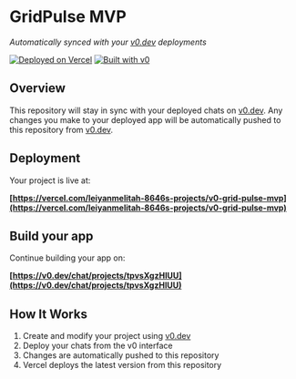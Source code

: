 # GridPulse MVP

*Automatically synced with your [v0.dev](https://v0.dev) deployments*

[![Deployed on Vercel](https://img.shields.io/badge/Deployed%20on-Vercel-black?style=for-the-badge&logo=vercel)](https://vercel.com/leiyanmelitah-8646s-projects/v0-grid-pulse-mvp)
[![Built with v0](https://img.shields.io/badge/Built%20with-v0.dev-black?style=for-the-badge)](https://v0.dev/chat/projects/tpvsXgzHlUU)

## Overview

This repository will stay in sync with your deployed chats on [v0.dev](https://v0.dev).
Any changes you make to your deployed app will be automatically pushed to this repository from [v0.dev](https://v0.dev).

## Deployment

Your project is live at:

**[https://vercel.com/leiyanmelitah-8646s-projects/v0-grid-pulse-mvp](https://vercel.com/leiyanmelitah-8646s-projects/v0-grid-pulse-mvp)**

## Build your app

Continue building your app on:

**[https://v0.dev/chat/projects/tpvsXgzHlUU](https://v0.dev/chat/projects/tpvsXgzHlUU)**

## How It Works

1. Create and modify your project using [v0.dev](https://v0.dev)
2. Deploy your chats from the v0 interface
3. Changes are automatically pushed to this repository
4. Vercel deploys the latest version from this repository